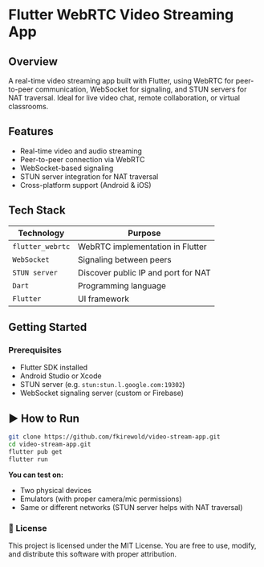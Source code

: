 # Flutter WebRTC Video Streaming App

## Overview
A real-time video streaming app built with Flutter, using WebRTC for peer-to-peer communication, WebSocket for signaling, and STUN servers for NAT traversal. Ideal for live video chat, remote collaboration, or virtual classrooms.

## Features
- Real-time video and audio streaming
- Peer-to-peer connection via WebRTC
- WebSocket-based signaling
- STUN server integration for NAT traversal
- Cross-platform support (Android & iOS)

## Tech Stack

| Technology        | Purpose                                 |
|-------------------|------------------------------------------|
| `flutter_webrtc`  | WebRTC implementation in Flutter         |
| `WebSocket`       | Signaling between peers                  |
| `STUN server`     | Discover public IP and port for NAT      |
| `Dart`            | Programming language                     |
| `Flutter`         | UI framework                             |

## Getting Started

### Prerequisites
- Flutter SDK installed
- Android Studio or Xcode
- STUN server (e.g. `stun:stun.l.google.com:19302`)
- WebSocket signaling server (custom or Firebase)

## ▶ How to Run
```bash
git clone https://github.com/fkirewold/video-stream-app.git
cd video-stream-app.git
flutter pub get
flutter run
```
**You can test on:**
- Two physical devices
- Emulators (with proper camera/mic permissions)
- Same or different networks (STUN server helps with NAT traversal)
### 📄 License
This project is licensed under the MIT License. You are free to use, modify, and distribute this software with proper attribution.
